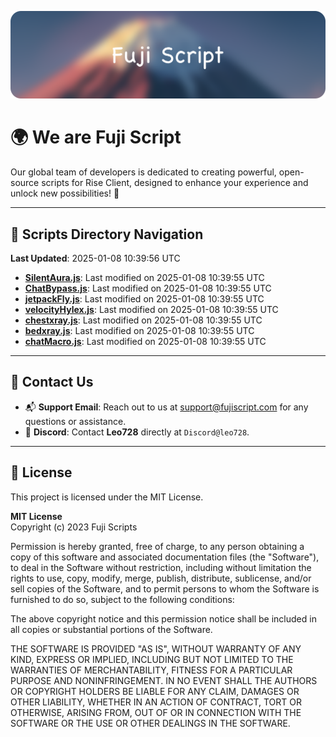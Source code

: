 ![Banner](.github/b.webp)

# 🌍 **We are Fuji Script**

Our global team of developers is dedicated to creating powerful, open-source scripts for Rise Client, designed to enhance your experience and unlock new possibilities! 🌟

---
<!-- SCRIPTS_NAVIGATION_START -->
## 📂 **Scripts Directory Navigation**

**Last Updated**: 2025-01-08 10:39:56 UTC

- **[SilentAura.js](scripts/SilentAura.js)**: Last modified on 2025-01-08 10:39:55 UTC
- **[ChatBypass.js](scripts/ChatBypass.js)**: Last modified on 2025-01-08 10:39:55 UTC
- **[jetpackFly.js](scripts/jetpackFly.js)**: Last modified on 2025-01-08 10:39:55 UTC
- **[velocityHylex.js](scripts/velocityHylex.js)**: Last modified on 2025-01-08 10:39:55 UTC
- **[chestxray.js](scripts/chestxray.js)**: Last modified on 2025-01-08 10:39:55 UTC
- **[bedxray.js](scripts/bedxray.js)**: Last modified on 2025-01-08 10:39:55 UTC
- **[chatMacro.js](scripts/chatMacro.js)**: Last modified on 2025-01-08 10:39:55 UTC

<!-- SCRIPTS_NAVIGATION_END -->

---

## 💬 **Contact Us**  
- 📬 **Support Email**: Reach out to us at [support@fujiscript.com](mailto:support@fujiscript.com) for any questions or assistance.  
- 💬 **Discord**: Contact **Leo728** directly at `Discord@leo728`.

---

## 📜 **License**

This project is licensed under the MIT License.  

**MIT License**  
Copyright (c) 2023 Fuji Scripts  

Permission is hereby granted, free of charge, to any person obtaining a copy of this software and associated documentation files (the "Software"), to deal in the Software without restriction, including without limitation the rights to use, copy, modify, merge, publish, distribute, sublicense, and/or sell copies of the Software, and to permit persons to whom the Software is furnished to do so, subject to the following conditions:  

The above copyright notice and this permission notice shall be included in all copies or substantial portions of the Software.  

THE SOFTWARE IS PROVIDED "AS IS", WITHOUT WARRANTY OF ANY KIND, EXPRESS OR IMPLIED, INCLUDING BUT NOT LIMITED TO THE WARRANTIES OF MERCHANTABILITY, FITNESS FOR A PARTICULAR PURPOSE AND NONINFRINGEMENT. IN NO EVENT SHALL THE AUTHORS OR COPYRIGHT HOLDERS BE LIABLE FOR ANY CLAIM, DAMAGES OR OTHER LIABILITY, WHETHER IN AN ACTION OF CONTRACT, TORT OR OTHERWISE, ARISING FROM, OUT OF OR IN CONNECTION WITH THE SOFTWARE OR THE USE OR OTHER DEALINGS IN THE SOFTWARE.  

